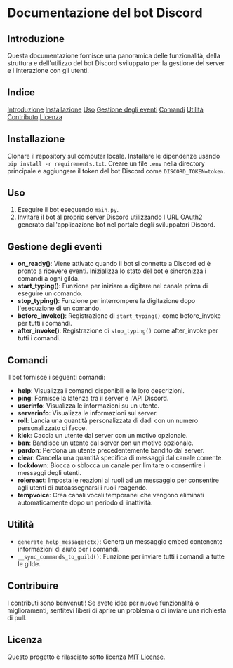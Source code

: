 # Documentazione del bot Discord
## Introduzione
Questa documentazione fornisce una panoramica delle funzionalità, della struttura e dell'utilizzo del bot Discord sviluppato per la gestione del server e l'interazione con gli utenti.

## Indice
[Introduzione](#introduzione)
[Installazione](#installazione)
[Uso](#uso)
[Gestione degli eventi](#event-handling)
[Comandi](#comandi)
[Utilità](#utilità)
[Contributo](#contributo)
[Licenza](#licenza)

## Installazione
Clonare il repository sul computer locale.
Installare le dipendenze usando `pip install -r requirements.txt`.
Creare un file `.env` nella directory principale e aggiungere il token del bot Discord come `DISCORD_TOKEN=token`.

## Uso
1. Eseguire il bot eseguendo `main.py`.
2. Invitare il bot al proprio server Discord utilizzando l'URL OAuth2 generato dall'applicazione bot nel portale degli sviluppatori Discord.

## Gestione degli eventi
- **on_ready()**: Viene attivato quando il bot si connette a Discord ed è pronto a ricevere eventi. Inizializza lo stato del bot e sincronizza i comandi a ogni gilda.
- **start_typing()**: Funzione per iniziare a digitare nel canale prima di eseguire un comando.
- **stop_typing()**: Funzione per interrompere la digitazione dopo l'esecuzione di un comando.
- **before_invoke()**: Registrazione di `start_typing()` come before_invoke per tutti i comandi.
- **after_invoke()**: Registrazione di `stop_typing()` come after_invoke per tutti i comandi.

## Comandi
Il bot fornisce i seguenti comandi:
- **help**: Visualizza i comandi disponibili e le loro descrizioni.
- **ping**: Fornisce la latenza tra il server e l'API Discord.
- **userinfo**: Visualizza le informazioni su un utente.
- **serverinfo**: Visualizza le informazioni sul server.
- **roll**: Lancia una quantità personalizzata di dadi con un numero personalizzato di facce.
- **kick**: Caccia un utente dal server con un motivo opzionale.
- **ban**: Bandisce un utente dal server con un motivo opzionale.
- **pardon**: Perdona un utente precedentemente bandito dal server.
- **clear**: Cancella una quantità specifica di messaggi dal canale corrente.
- **lockdown**: Blocca o sblocca un canale per limitare o consentire i messaggi degli utenti.
- **rolereact**: Imposta le reazioni ai ruoli ad un messaggio per consentire agli utenti di autoassegnarsi i ruoli reagendo.
- **tempvoice**: Crea canali vocali temporanei che vengono eliminati automaticamente dopo un periodo di inattività.

## Utilità
- `generate_help_message(ctx)`: Genera un messaggio embed contenente informazioni di aiuto per i comandi.
- `__sync_commands_to_guild()`: Funzione per inviare tutti i comandi a tutte le gilde.

## Contribuire
I contributi sono benvenuti! Se avete idee per nuove funzionalità o miglioramenti, sentitevi liberi di aprire un problema o di inviare una richiesta di pull.

## Licenza
Questo progetto è rilasciato sotto licenza [MIT License](LICENSE).
